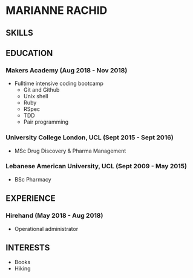 
# **MARIANNE RACHID**



## **SKILLS**



## **EDUCATION**

### Makers Academy (Aug 2018 - Nov 2018)
* Fulltime intensive coding bootcamp 
  * Git and Github
  * Unix shell
  * Ruby 
  * RSpec
  * TDD 
  * Pair programming

### University College London, UCL (Sept 2015 - Sept 2016)
* MSc Drug Discovery & Pharma Management

### Lebanese American University, UCL (Sept 2009 - May 2015)
* BSc Pharmacy 


## **EXPERIENCE**

### Hirehand (May 2018 - Aug 2018)
* Operational administrator

## **INTERESTS**

* Books   
* Hiking


